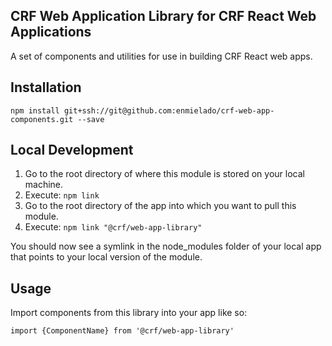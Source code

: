 ## CRF Web Application Library for CRF React Web Applications

A set of components and utilities for use in building CRF React web apps.

## Installation
`npm install git+ssh://git@github.com:enmielado/crf-web-app-components.git --save`

## Local Development

1. Go to the root directory of where this module is stored on your local machine.
2. Execute: `npm link`
3. Go to the root directory of the app into which you want to pull this module.
4. Execute: `npm link "@crf/web-app-library"`

You should now see a symlink in the node_modules folder of your local app that points to your local version of the module.

## Usage

Import components from this library into your app like so:

`import {ComponentName} from '@crf/web-app-library'`

